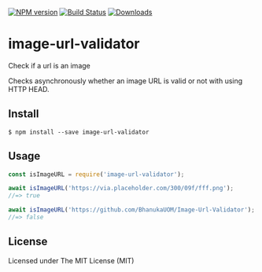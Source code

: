 [![NPM version](https://img.shields.io/npm/v/image-url-validator.svg)](https://www.npmjs.com/package/image-url-validator)
[![Build Status](https://travis-ci.com/BhanukaUOM/Image-Url-Validator.svg?branch=master)](https://travis-ci.com/BhanukaUOM/Image-Url-Validator)
[![Downloads](https://img.shields.io/npm/dm/image-url-validator.svg)](https://www.npmjs.com/package/image-url-validator)

# image-url-validator

Check if a url is an image

Checks asynchronously whether an image URL is valid or not with using HTTP HEAD.


## Install

```
$ npm install --save image-url-validator
```


## Usage

```js
const isImageURL = require('image-url-validator');

await isImageURL('https://via.placeholder.com/300/09f/fff.png');
//=> true

await isImageURL('https://github.com/BhanukaUOM/Image-Url-Validator');
//=> false
```

## License

Licensed under The MIT License (MIT)